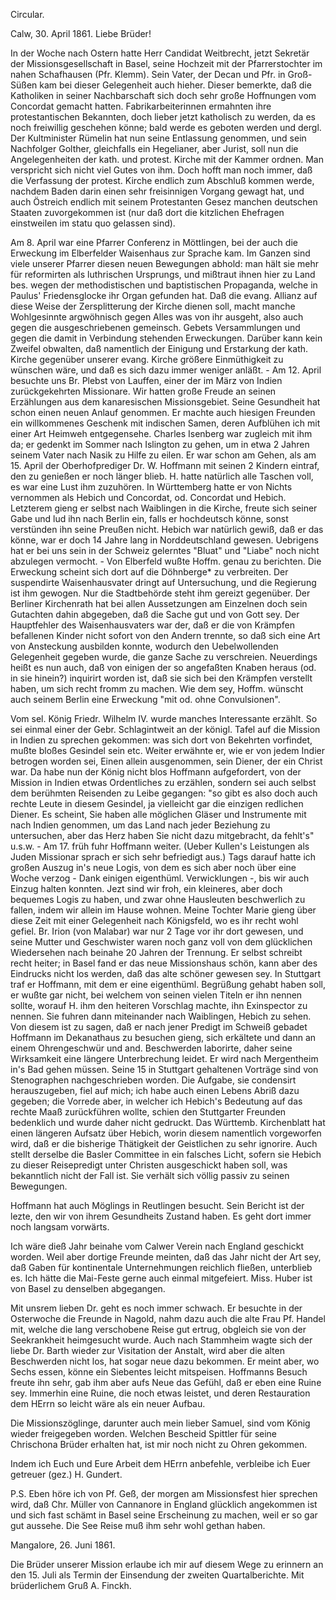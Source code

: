 Circular.

 Calw, 30. April 1861.
Liebe Brüder!

In der Woche nach Ostern hatte Herr Candidat Weitbrecht, jetzt Sekretär der Missionsgesellschaft in Basel, seine Hochzeit mit der Pfarrerstochter im nahen Schafhausen (Pfr. Klemm). Sein Vater, der Decan und Pfr. in Groß-Süßen kam bei dieser Gelegenheit auch hieher. Dieser bemerkte, daß die Katholiken in seiner Nachbarschaft sich doch sehr große Hoffnungen vom Concordat gemacht hatten. Fabrikarbeiterinnen ermahnten ihre protestantischen Bekannten, doch lieber jetzt katholisch zu werden, da es noch freiwillig geschehen könne; bald werde es geboten werden und dergl. Der Kultminister Rümelin hat nun seine Entlassung genommen, und sein Nachfolger Golther, gleichfalls ein Hegelianer, aber Jurist, soll nun die Angelegenheiten der kath. und protest. Kirche mit der Kammer ordnen. Man verspricht sich nicht viel Gutes von ihm. Doch hofft man noch immer, daß die Verfassung der protest. Kirche endlich zum Abschluß kommen werde, nachdem Baden darin einen sehr freisinnigen Vorgang gewagt hat, und auch Östreich endlich mit seinem Protestanten Gesez manchen deutschen Staaten zuvorgekommen ist (nur daß dort die kitzlichen Ehefragen einstweilen im statu quo gelassen sind).

Am 8. April war eine Pfarrer Conferenz in Möttlingen, bei der auch die Erweckung im Elberfelder Waisenhaus zur Sprache kam. Im Ganzen sind viele unserer Pfarrer diesen neuen Bewegungen abhold: man hält sie mehr für reformirten als luthrischen Ursprungs, und mißtraut ihnen hier zu Land bes. wegen der methodistischen und baptistischen Propaganda, welche in Paulus' Friedensglocke ihr Organ gefunden hat. Daß die evang. Allianz auf diese Weise der Zersplitterung der Kirche dienen soll, macht manche Wohlgesinnte argwöhnisch gegen Alles was von ihr ausgeht, also auch gegen die ausgeschriebenen gemeinsch. Gebets Versammlungen und gegen die damit in Verbindung stehenden Erweckungen. Darüber kann kein Zweifel obwalten, daß namentlich der Einigung und Erstarkung der kath. Kirche gegenüber unserer evang. Kirche größere Einmüthigkeit zu wünschen wäre, und daß es sich dazu immer weniger anläßt. - Am 12. April besuchte uns Br. Plebst von Lauffen, einer der im März von Indien zurückgekehrten Missionare. Wir hatten große Freude an seinen Erzählungen aus dem kanaresischen Missionsgebiet. Seine Gesundheit hat schon einen neuen Anlauf genommen. Er machte auch hiesigen Freunden ein willkommenes Geschenk mit indischen Samen, deren Aufblühen ich mit einer Art Heimweh entgegensehe. Charles Isenberg war zugleich mit ihm da; er gedenkt im Sommer nach Islington zu gehen, um in etwa 2 Jahren seinem Vater nach Nasik zu Hilfe zu eilen. Er war schon am Gehen, als am 15. April der Oberhofprediger Dr. W. Hoffmann mit seinen 2 Kindern eintraf, den zu genießen er noch länger blieb. H. hatte natürlich alle Taschen voll, es war eine Lust ihm zuzuhören. In Württemberg hatte er von Nichts vernommen als Hebich und Concordat, od. Concordat und Hebich. Letzterem gieng er selbst nach Waiblingen in die Kirche, freute sich seiner Gabe und lud ihn nach Berlin ein, falls er hochdeutsch könne, sonst verstünden ihn seine Preußen nicht. Hebich war natürlich gewiß, daß er das könne, war er doch 14 Jahre lang in Norddeutschland gewesen. Uebrigens hat er bei uns sein in der Schweiz gelerntes "Bluat" und "Liabe" noch nicht abzulegen vermocht. - Von Elberfeld wußte Hoffm. genau zu berichten. Die Erweckung scheint sich dort auf die Döhnberge* zu verbreiten. Der suspendirte Waisenhausvater dringt auf Untersuchung, und die Regierung ist ihm gewogen. Nur die Stadtbehörde steht ihm gereizt gegenüber. Der Berliner Kirchenrath hat bei allen Aussetzungen am Einzelnen doch sein Gutachten dahin abgegeben, daß die Sache gut und von Gott sey. Der Hauptfehler des Waisenhausvaters war der, daß er die von Krämpfen befallenen Kinder nicht sofort von den Andern trennte, so daß sich eine Art von Ansteckung ausbilden konnte, wodurch den Uebelwollenden Gelegenheit gegeben wurde, die ganze Sache zu verschreien. Neuerdings heißt es nun auch, daß von einigen der so angefaßten Knaben heraus (od. in sie hinein?) inquirirt worden ist, daß sie sich bei den Krämpfen verstellt haben, um sich recht fromm zu machen. Wie dem sey, Hoffm. wünscht auch seinem Berlin eine Erweckung "mit od. ohne Convulsionen".

Vom sel. König Friedr. Wilhelm IV. wurde manches Interessante erzählt. So sei einmal einer der Gebr. Schlagintweit an der königl. Tafel auf die Mission in Indien zu sprechen gekommen: was sich dort von Bekehrten vorfindet, mußte bloßes Gesindel sein etc. Weiter erwähnte er, wie er von jedem Indier betrogen worden sei, Einen allein ausgenommen, sein Diener, der ein Christ war. Da habe nun der König nicht blos Hoffmann aufgefordert, von der Mission in Indien etwas Ordentliches zu erzählen, sondern sei auch selbst dem berühmten Reisenden zu Leibe gegangen: "so gibt es also doch auch rechte Leute in diesem Gesindel, ja vielleicht gar die einzigen redlichen Diener. Es scheint, Sie haben alle möglichen Gläser und Instrumente mit nach Indien genommen, um das Land nach jeder Beziehung zu untersuchen, aber das Herz haben Sie nicht dazu mitgebracht, da fehlt's" u.s.w. - Am 17. früh fuhr Hoffmann weiter. (Ueber Kullen's Leistungen als Juden Missionar sprach er sich sehr befriedigt aus.) Tags darauf hatte ich großen Auszug in's neue Logis, von dem es sich aber noch über eine Woche verzog - Dank einigen eigenthüml. Verwicklungen -, bis wir auch Einzug halten konnten. Jezt sind wir froh, ein kleineres, aber doch bequemes Logis zu haben, und zwar ohne Hausleuten beschwerlich zu fallen, indem wir allein im Hause wohnen. Meine Tochter Marie gieng über diese Zeit mit einer Gelegenheit nach Königsfeld, wo es ihr recht wohl gefiel. Br. Irion (von Malabar) war nur 2 Tage vor ihr dort gewesen, und seine Mutter und Geschwister waren noch ganz voll von dem glücklichen Wiedersehen nach beinahe 20 Jahren der Trennung. Er selbst schreibt recht heiter; in Basel fand er das neue Missionshaus schön, kann aber des Eindrucks nicht los werden, daß das alte schöner gewesen sey. In Stuttgart traf er Hoffmann, mit dem er eine eigenthüml. Begrüßung gehabt haben soll, er wußte gar nicht, bei welchem von seinen vielen Titeln er ihn nennen sollte, worauf H. ihm den heiteren Vorschlag machte, ihn Exinspector zu nennen. Sie fuhren dann miteinander nach Waiblingen, Hebich zu sehen. Von diesem ist zu sagen, daß er nach jener Predigt im Schweiß gebadet Hoffmann im Dekanathaus zu besuchen gieng, sich erkältete und dann an einem Ohrengeschwür und and. Beschwerden laborirte, daher seine Wirksamkeit eine längere Unterbrechung leidet. Er wird nach Mergentheim in's Bad gehen müssen. Seine 15 in Stuttgart gehaltenen Vorträge sind von Stenographen nachgeschrieben worden. Die Aufgabe, sie condensirt herauszugeben, fiel auf mich; ich habe auch einen Lebens Abriß dazu gegeben; die Vorrede aber, in welcher ich Hebich's Bedeutung auf das rechte Maaß zurückführen wollte, schien den Stuttgarter Freunden bedenklich und wurde daher nicht gedruckt. Das Württemb. Kirchenblatt hat einen längeren Aufsatz über Hebich, worin diesem namentlich vorgeworfen wird, daß er die bisherige Thätigkeit der Geistlichen zu sehr ignorire. Auch stellt derselbe die Basler Committee in ein falsches Licht, sofern sie Hebich zu dieser Reisepredigt unter Christen ausgeschickt haben soll, was bekanntlich nicht der Fall ist. Sie verhält sich völlig passiv zu seinen Bewegungen.

Hoffmann hat auch Möglings in Reutlingen besucht. Sein Bericht ist der lezte, den wir von ihrem Gesundheits Zustand haben. Es geht dort immer noch langsam vorwärts.

Ich wäre dieß Jahr beinahe vom Calwer Verein nach England geschickt worden. Weil aber dortige Freunde meinten, daß das Jahr nicht der Art sey, daß Gaben für kontinentale Unternehmungen reichlich fließen, unterblieb es. Ich hätte die Mai-Feste gerne auch einmal mitgefeiert. Miss. Huber ist von Basel zu denselben abgegangen.

Mit unsrem lieben Dr. geht es noch immer schwach. Er besuchte in der Osterwoche die Freunde in Nagold, nahm dazu auch die alte Frau Pf. Handel mit, welche die lang verschobene Reise gut ertrug, obgleich sie von der Seekrankheit heimgesucht wurde. Auch nach Stammheim wagte sich der liebe Dr. Barth wieder zur Visitation der Anstalt, wird aber die alten Beschwerden nicht los, hat sogar neue dazu bekommen. Er meint aber, wo Sechs essen, könne ein Siebentes leicht mitspeisen. Hoffmanns Besuch freute ihn sehr, gab ihm aber aufs Neue das Gefühl, daß er eben eine Ruine sey. Immerhin eine Ruine, die noch etwas leistet, und deren Restauration dem HErrn so leicht wäre als ein neuer Aufbau.

Die Missionszöglinge, darunter auch mein lieber Samuel, sind vom König wieder freigegeben worden. Welchen Bescheid Spittler für seine Chrischona Brüder erhalten hat, ist mir noch nicht zu Ohren gekommen.

Indem ich Euch und Eure Arbeit dem HErrn anbefehle, verbleibe ich  Euer getreuer
 (gez.) H. Gundert.

P.S.
Eben höre ich von Pf. Geß, der morgen am Missionsfest hier sprechen wird, daß Chr. Müller von Cannanore in England glücklich angekommen ist und sich fast schämt in Basel seine Erscheinung zu machen, weil er so gar gut aussehe. Die See Reise muß ihm sehr wohl gethan haben.


Mangalore, 26. Juni 1861.

Die Brüder unserer Mission erlaube ich mir auf diesem Wege zu erinnern an den 15. Juli als Termin der Einsendung der zweiten Quartalberichte. 
 Mit brüderlichem Gruß
 A. Finckh.

